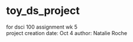 # toy_ds_project
for dsci 100 assignment wk 5  
project creation date: Oct 4 
author: Natalie Roche
